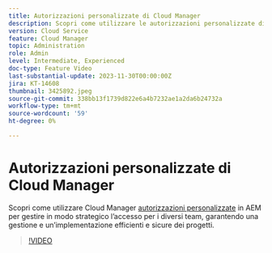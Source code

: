 ```yaml
---
title: Autorizzazioni personalizzate di Cloud Manager
description: Scopri come utilizzare le autorizzazioni personalizzate di Cloud Manager in AEM per gestire in modo strategico l’accesso per i diversi team, garantendo gestione e distribuzione dei progetti efficienti e sicure.
version: Cloud Service
feature: Cloud Manager
topic: Administration
role: Admin
level: Intermediate, Experienced
doc-type: Feature Video
last-substantial-update: 2023-11-30T00:00:00Z
jira: KT-14608
thumbnail: 3425892.jpeg
source-git-commit: 338bb13f1739d822e6a4b7232ae1a2da6b24732a
workflow-type: tm+mt
source-wordcount: '59'
ht-degree: 0%

---
```



# Autorizzazioni personalizzate di Cloud Manager

Scopri come utilizzare Cloud Manager [autorizzazioni personalizzate](https://experienceleague.adobe.com/docs/experience-manager-cloud-manager/content/requirements/custom-permissions.html) in AEM per gestire in modo strategico l’accesso per i diversi team, garantendo una gestione e un’implementazione efficienti e sicure dei progetti.

>[!VIDEO](https://video.tv.adobe.com/v/3425892/?learn=on)
